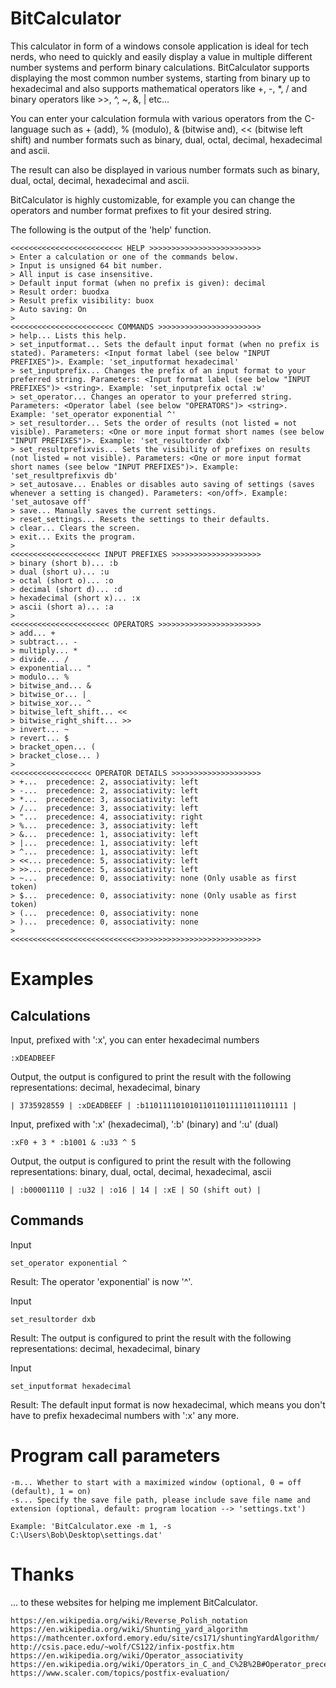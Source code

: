 # BitCalculator
This calculator in form of a windows console application is ideal for tech nerds, who need to quickly and easily display a value in multiple different number systems and perform binary calculations. BitCalculator supports displaying the most common number systems, starting from binary up to hexadecimal and also supports mathematical operators like +, -, *, / and binary operators like >>, ^, ~, &, | etc...

You can enter your calculation formula with various operators from the C-language such as + (add), % (modulo), & (bitwise and), << (bitwise left shift) and number formats such as binary, dual, octal, decimal, hexadecimal and ascii.

The result can also be displayed in various number formats such as binary, dual, octal, decimal, hexadecimal and ascii.

BitCalculator is highly customizable, for example you can change the operators and number format prefixes to fit your desired string.

The following is the output of the 'help' function.
```
<<<<<<<<<<<<<<<<<<<<<<<<< HELP >>>>>>>>>>>>>>>>>>>>>>>>>
> Enter a calculation or one of the commands below.
> Input is unsigned 64 bit number.
> All input is case insensitive.
> Default input format (when no prefix is given): decimal
> Result order: buodxa
> Result prefix visibility: buox
> Auto saving: On
>
<<<<<<<<<<<<<<<<<<<<<<< COMMANDS >>>>>>>>>>>>>>>>>>>>>>>
> help... Lists this help.
> set_inputformat... Sets the default input format (when no prefix is stated). Parameters: <Input format label (see below "INPUT PREFIXES")>. Example: 'set_inputformat hexadecimal'
> set_inputprefix... Changes the prefix of an input format to your preferred string. Parameters: <Input format label (see below "INPUT PREFIXES")> <string>. Example: 'set_inputprefix octal :w'
> set_operator... Changes an operator to your preferred string. Parameters: <Operator label (see below "OPERATORS")> <string>. Example: 'set_operator exponential ^'
> set_resultorder... Sets the order of results (not listed = not visible). Parameters: <One or more input format short names (see below "INPUT PREFIXES")>. Example: 'set_resultorder dxb'
> set_resultprefixvis... Sets the visibility of prefixes on results (not listed = not visible). Parameters: <One or more input format short names (see below "INPUT PREFIXES")>. Example: 'set_resultprefixvis db'
> set_autosave... Enables or disables auto saving of settings (saves whenever a setting is changed). Parameters: <on/off>. Example: 'set_autosave off'
> save... Manually saves the current settings.
> reset_settings... Resets the settings to their defaults.
> clear... Clears the screen.
> exit... Exits the program.
>
<<<<<<<<<<<<<<<<<<<< INPUT PREFIXES >>>>>>>>>>>>>>>>>>>>
> binary (short b)... :b
> dual (short u)... :u
> octal (short o)... :o
> decimal (short d)... :d
> hexadecimal (short x)... :x
> ascii (short a)... :a
>
<<<<<<<<<<<<<<<<<<<<<< OPERATORS >>>>>>>>>>>>>>>>>>>>>>>
> add... +
> subtract... -
> multiply... *
> divide... /
> exponential... "
> modulo... %
> bitwise_and... &
> bitwise_or... |
> bitwise_xor... ^
> bitwise_left_shift... <<
> bitwise_right_shift... >>
> invert... ~
> revert... $
> bracket_open... (
> bracket_close... )
>
<<<<<<<<<<<<<<<<<< OPERATOR DETAILS >>>>>>>>>>>>>>>>>>>>
> +...  precedence: 2, associativity: left
> -...  precedence: 2, associativity: left
> *...  precedence: 3, associativity: left
> /...  precedence: 3, associativity: left
> "...  precedence: 4, associativity: right
> %...  precedence: 3, associativity: left
> &...  precedence: 1, associativity: left
> |...  precedence: 1, associativity: left
> ^...  precedence: 1, associativity: left
> <<... precedence: 5, associativity: left
> >>... precedence: 5, associativity: left
> ~...  precedence: 0, associativity: none (Only usable as first token)
> $...  precedence: 0, associativity: none (Only usable as first token)
> (...  precedence: 0, associativity: none
> )...  precedence: 0, associativity: none
>
<<<<<<<<<<<<<<<<<<<<<<<<<<<<>>>>>>>>>>>>>>>>>>>>>>>>>>>>
```

# Examples
## Calculations
Input, prefixed with ':x', you can enter hexadecimal numbers
```
:xDEADBEEF
```
Output, the output is configured to print the result with the following representations: decimal, hexadecimal, binary
```
| 3735928559 | :xDEADBEEF | :b11011110101011011011111011101111 |
```

Input, prefixed with ':x' (hexadecimal), ':b' (binary) and ':u' (dual)
```
:xF0 + 3 * :b1001 & :u33 ^ 5
```
Output, the output is configured to print the result with the following representations: binary, dual, octal, decimal, hexadecimal, ascii
```
| :b00001110 | :u32 | :o16 | 14 | :xE | SO (shift out) |
```

## Commands
Input
```
set_operator exponential ^
```
Result: The operator 'exponential' is now '^'.

Input
```
set_resultorder dxb
```
Result: The output is configured to print the result with the following representations: decimal, hexadecimal, binary

Input
```
set_inputformat hexadecimal
```
Result: The default input format is now hexadecimal, which means you don't have to prefix hexadecimal numbers with ':x' any more.

# Program call parameters
```
-m... Whether to start with a maximized window (optional, 0 = off (default), 1 = on)
-s... Specify the save file path, please include save file name and extension (optional, default: program location --> 'settings.txt')

Example: 'BitCalculator.exe -m 1, -s C:\Users\Bob\Desktop\settings.dat'
```

# Thanks
... to these websites for helping me implement BitCalculator.
```
https://en.wikipedia.org/wiki/Reverse_Polish_notation
https://en.wikipedia.org/wiki/Shunting_yard_algorithm
https://mathcenter.oxford.emory.edu/site/cs171/shuntingYardAlgorithm/
http://csis.pace.edu/~wolf/CS122/infix-postfix.htm
https://en.wikipedia.org/wiki/Operator_associativity
https://en.wikipedia.org/wiki/Operators_in_C_and_C%2B%2B#Operator_precedence
https://www.scaler.com/topics/postfix-evaluation/
```
